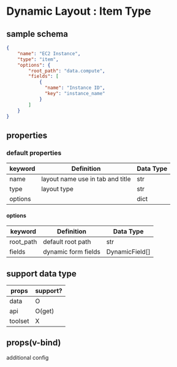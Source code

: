 # Dynamic Layout : Item Type

## sample schema
```json
{
    "name": "EC2 Instance",
    "type": "item",
    "options": {
        "root_path": "data.compute",
        "fields": [
            {
              "name": "Instance ID",
              "key": "instance_name"
            }
        ]
    }
}
``` 
## properties

### default properties
| keyword | Definition                       | Data Type |
|---------|----------------------------------|-----------|
| name    | layout name use in tab and title | str       |
| type    | layout type                      | str       |
| options |                                  | dict      |

#### options
| keyword   | Definition          | Data Type      |
|-----------|---------------------|----------------|
| root_path | default root path   | str            |
| fields    | dynamic form fields | DynamicField[] |

## support data type
| props | support? |
|-------|----------|
| data  |  O       |
| api   |  O(get)  |
|toolset|  X       |

## props(v-bind)

additional config
